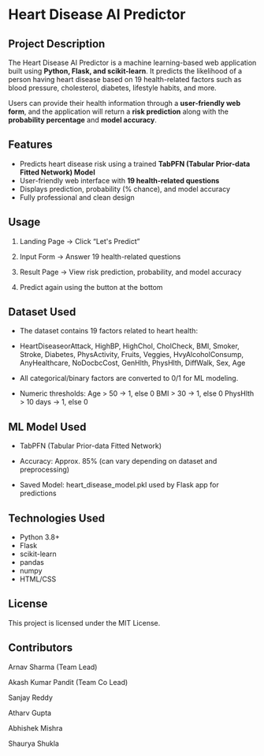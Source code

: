 # Heart Disease AI Predictor

## Project Description
The Heart Disease AI Predictor is a machine learning-based web application built using **Python, Flask, and scikit-learn**. It predicts the likelihood of a person having heart disease based on 19 health-related factors such as blood pressure, cholesterol, diabetes, lifestyle habits, and more.  

Users can provide their health information through a **user-friendly web form**, and the application will return a **risk prediction** along with the **probability percentage** and **model accuracy**.

## Features
- Predicts heart disease risk using a trained **TabPFN (Tabular Prior-data Fitted Network) Model**
- User-friendly web interface with **19 health-related questions**
- Displays prediction, probability (% chance), and model accuracy
- Fully professional and clean design

## Usage

1. Landing Page → Click “Let's Predict”

2. Input Form → Answer 19 health-related questions

3. Result Page → View risk prediction, probability, and model accuracy

4. Predict again using the button at the bottom

## Dataset Used

- The dataset contains 19 factors related to heart health:

- HeartDiseaseorAttack, HighBP, HighChol, CholCheck, BMI, Smoker, Stroke, Diabetes, PhysActivity, Fruits, Veggies, HvyAlcoholConsump, AnyHealthcare, NoDocbcCost, GenHlth, PhysHlth, DiffWalk, Sex, Age

- All categorical/binary factors are converted to 0/1 for ML modeling.

- Numeric thresholds:
Age > 50 → 1, else 0
BMI > 30 → 1, else 0
PhysHlth > 10 days → 1, else 0

## ML Model Used

- TabPFN (Tabular Prior-data Fitted Network)

- Accuracy: Approx. 85% (can vary depending on dataset and preprocessing)

- Saved Model: heart_disease_model.pkl used by Flask app for predictions

## Technologies Used

- Python 3.8+
- Flask
- scikit-learn
- pandas
- numpy
- HTML/CSS

## License

This project is licensed under the MIT License.

## Contributors

Arnav Sharma (Team Lead)

Akash Kumar Pandit (Team Co Lead)

Sanjay Reddy 

Atharv Gupta 

Abhishek Mishra

Shaurya Shukla
